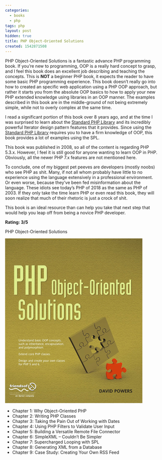 ```yaml
---
categories:
  - books
  - php
tags: php
layout: post
hidden: true
title: PHP Object-Oriented Solutions
created: 1542871508
---
```


PHP Object-Oriented Solutions is a fantastic advance PHP programming book.  If you’re new to programming, OOP is a really hard concept to grasp, and I feel this book does an excellent job describing and teaching the concepts. This is <strong>NOT</strong> a beginner PHP book, it expects the reader to have some basic PHP programming experience. This book doesn’t really go into how to created an specific web application using a PHP OOP approach, but rather it starts you from the absolute OOP basics to how to apply your new PHP extended knowledge using libraries in an OOP manner. The examples described in this book are in the middle-ground of not being extremely simple, while not to overly complex at the same time. 

I read a significant portion of this book over 8 years ago, and at the time I was surprised to learn about the  <a href="http://php.net/manual/en/book.spl.php" target="_blank">Standard PHP Library</a> and its incredibly powerful Iterator design pattern features that it provides. Since using the <a href="http://php.net/manual/en/book.spl.php" target="_blank">Standard PHP Library</a> requires you to have a firm knowledge of OOP, this book provides a lot of examples using the SPL.

This book was published in 2008, so all of the content is regarding PHP 5.3.x. However, I feel it is still good for anyone wanting to learn OOP in PHP.  Obviously, all the newer PHP 7.x features are not mentioned here. 

To conclude, one of my biggest pet peeves are developers (mostly noobs) who see PHP as shit. Many, if not all whom probably have little to no experience using the language extensively in a professional environment. Or even worse, because they’ve been fed misinformation about the language. These idiots see today’s PHP of 2018 as the same as PHP of 2003. If they only take the time learn PHP or even read this book, they will soon realize that much of their rhetoric is just a crock of shit.

This book is an ideal resource than can help you take that next step that would help you leap off from being a novice PHP developer.

**Rating: 3/5**

PHP Object-Oriented Solutions

<a href="https://www.amazon.com/PHP-Object-Oriented-Solutions-David-Powers-ebook/dp/B00BMTJ5G8" target="_blank"><img src="/assets/books/php-object-oriented-solutions.jpg"></a>

* Chapter 1: Why Object-Oriented PHP
* Chapter 2: Writing PHP Classes
* Chapter 3: Taking the Pain Out of Working with Dates
* Chapter 4: Using PHP Filters to Validate User Input
* Chapter 5: Building a Versatile Remote File Connector
* Chapter 6: SimpleXML – Couldn’t Be Simpler
* Chapter 7: Supercharged Looping with SPL
* Chapter 8: Generating XML from a Database
* Chapter 9: Case Study: Creating Your Own RSS Feed
